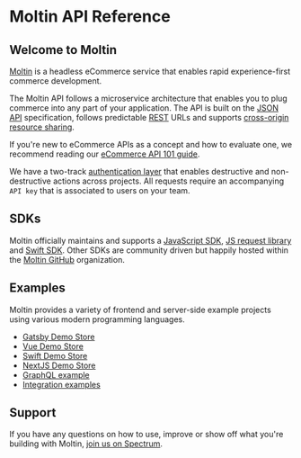 # Moltin API Reference

## Welcome to Moltin

[Moltin](https://moltin.com) is a headless eCommerce service that enables rapid experience-first commerce development.

The Moltin API follows a microservice architecture that enables you to plug commerce into any part of your application. The API is built on the [JSON API](http://jsonapi.org/) specification, follows predictable [REST](https://en.wikipedia.org/wiki/Representational_state_transfer) URLs and supports [cross-origin resource sharing](https://en.wikipedia.org/wiki/Cross-origin_resource_sharing).

If you're new to eCommerce APIs as a concept and how to evaluate one, we recommend reading our [eCommerce API 101 guide](https://www.moltin.com/blog/an-introduction-to-ecommerce-apis).

We have a two-track [authentication layer](basics/authentication/) that enables destructive and non-destructive actions across projects. All requests require an accompanying `API key` that is associated to users on your team.

## SDKs

Moltin officially maintains and supports a [JavaScript SDK](https://github.com/moltin/js-sdk), [JS request library](https://github.com/moltin/moltin-request) and [Swift SDK](https://github.com/moltin/ios-sdk). Other SDKs are community driven but happily hosted within the [Moltin GitHub](https://github.com/moltin) organization.

## Examples

Moltin provides a variety of frontend and server-side example projects using various modern programming languages.

* [Gatsby Demo Store](https://github.com/moltin/gatsby-demo-store)
* [Vue Demo Store](https://github.com/moltin/vue-demo-store)
* [Swift Demo Store](https://github.com/moltin/swift-demo-app)
* [NextJS Demo Store](https://github.com/moltin/nextjs-demo-store)
* [GraphQL example](https://github.com/moltin/graphql)
* [Integration examples](https://github.com/moltin/integration-examples)

## Support

If you have any questions on how to use, improve or show off what you're building with Moltin, [join us on Spectrum](https://spectrum.chat/moltin).

